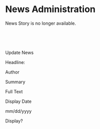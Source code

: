 # News Administration

News Story is no longer available.

 

 

Update News

<div class="adminTitle">

Headline:

</div>

<div class="adminItem">

</div>

<div class="adminTitle">

Author

</div>

<div class="adminItem">

</div>

<div class="adminTitle">

Summary

</div>

<div class="adminItem">

</div>

<div class="adminTitle">

Full Text

</div>

<div class="adminItem">

</div>

<div class="adminTitle">

Display Date

</div>

<div class="adminItem">

mm/dd/yyyy

</div>

<div class="adminTitle">

Display?

</div>

<div class="adminItem">

</div>

<div class="adminTitle">

</div>
